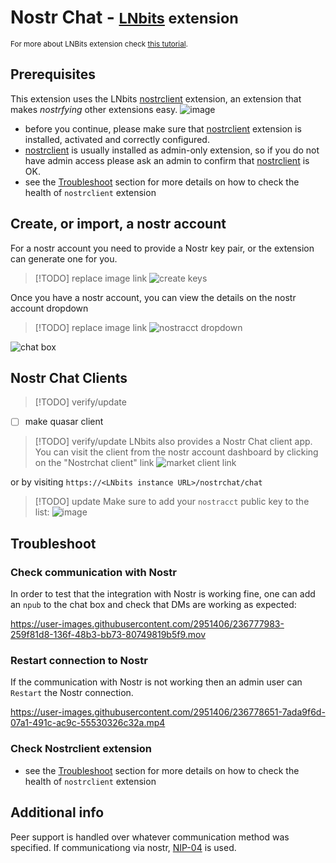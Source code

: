 # Nostr Chat - <small>[LNbits](https://github.com/lnbits/lnbits) extension</small>

<small>For more about LNBits extension check [this tutorial](https://github.com/lnbits/lnbits/wiki/LNbits-Extensions).</small>

## Prerequisites

This extension uses the LNbits [nostrclient](https://github.com/lnbits/nostrclient) extension, an extension that makes _nostrfying_ other extensions easy.
![image](https://user-images.githubusercontent.com/2951406/236773044-81d3f30b-1ce7-4c5d-bdaf-b4a80ddddc58.png)

- before you continue, please make sure that [nostrclient](https://github.com/lnbits/nostrclient) extension is installed, activated and correctly configured.
- [nostrclient](https://github.com/lnbits/nostrclient) is usually installed as admin-only extension, so if you do not have admin access please ask an admin to confirm that [nostrclient](https://github.com/lnbits/nostrclient) is OK.
- see the [Troubleshoot](https://github.com/lnbits/nostrclient#troubleshoot) section for more details on how to check the health of `nostrclient` extension

## Create, or import, a nostr account

For a nostr account you need to provide a Nostr key pair, or the extension can generate one for you.

> [!TODO] replace image link
> ![create keys](https://i.imgur.com/KhQYKOe.png)

Once you have a nostr account, you can view the details on the nostr account dropdown

> [!TODO] replace image link
> ![nostracct dropdown](https://i.imgur.com/M5abrK9.png)

![chat box](https://i.imgur.com/fhPP9IB.png)

## Nostr Chat Clients

> [!TODO] verify/update

- [ ] make quasar client

> [!TODO] verify/update
> LNbits also provides a Nostr Chat client app. You can visit the client from the nostr account dashboard by clicking on the "Nostrchat client" link
> ![market client link](https://i.imgur.com/3tsots2.png)

or by visiting `https://<LNbits instance URL>/nostrchat/chat`

> [!TODO] update
> Make sure to add your `nostracct` public key to the list:
> ![image](https://user-images.githubusercontent.com/2951406/236787686-0e300c0a-eb5d-4490-aa70-568738ac78f4.png)

## Troubleshoot

### Check communication with Nostr

In order to test that the integration with Nostr is working fine, one can add an `npub` to the chat box and check that DMs are working as expected:

<https://user-images.githubusercontent.com/2951406/236777983-259f81d8-136f-48b3-bb73-80749819b5f9.mov>

### Restart connection to Nostr

If the communication with Nostr is not working then an admin user can `Restart` the Nostr connection.

<https://user-images.githubusercontent.com/2951406/236778651-7ada9f6d-07a1-491c-ac9c-55530326c32a.mp4>

### Check Nostrclient extension

- see the [Troubleshoot](https://github.com/lnbits/nostrclient#troubleshoot) section for more details on how to check the health of `nostrclient` extension

## Additional info

Peer support is handled over whatever communication method was specified. If communicationg via nostr, [NIP-04](https://github.com/nostr-protocol/nips/blob/master/04.md) is used.
